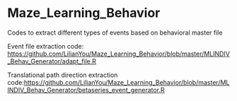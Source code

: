 # Maze_Learning_Behavior
Codes to extract different types of events based on behavioral master file

Event file extraction code: https://github.com/LilianYou/Maze_Learning_Behavior/blob/master/MLINDIV_Behav_Generator/adapt_file.R

Translational path direction extraction code:https://github.com/LilianYou/Maze_Learning_Behavior/blob/master/MLINDIV_Behav_Generator/betaseries_event_generator.R
